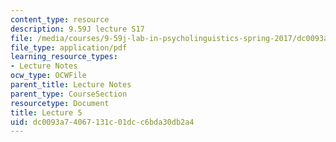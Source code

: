 ```yaml
---
content_type: resource
description: 9.59J lecture S17
file: /media/courses/9-59j-lab-in-psycholinguistics-spring-2017/dc0093a74067131c01dcc6bda30db2a4_MIT9_59jS17_lec5.pdf
file_type: application/pdf
learning_resource_types:
- Lecture Notes
ocw_type: OCWFile
parent_title: Lecture Notes
parent_type: CourseSection
resourcetype: Document
title: Lecture 5
uid: dc0093a7-4067-131c-01dc-c6bda30db2a4
---
```

